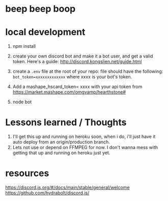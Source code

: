# beep beep boop

# local development
1. npm install
2. create your own discord bot and make it a bot user, and get a valid token.   Here's a guide: http://discord.kongslien.net/guide.html
3. create a ```.env``` file at the root of your repo:
file should have the following:  ``` bot_token=xxxxxxxxxxxxx ``` where xxxx is your bot's token.
4.  Add a mashape_hscard_token= xxxx  with your api token from https://market.mashape.com/omgvamp/hearthstone#

5. node bot

# Lessons learned / Thoughts
1.  I'll get this up and running on heroku soon, when i do, i'll just have it auto deploy from an origin/production branch.
2.  Lets not use or depend on FFMPEG for now.  I don't wanna mess with getting that up and running on heroku just yet.

# resources
https://discord.js.org/#/docs/main/stable/general/welcome
https://github.com/hydrabolt/discord.js/
